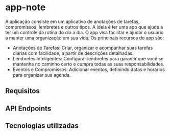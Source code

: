 # app-note
A aplicação consiste em um aplicativo de anotações de tarefas, compromissos, lembretes e outros tipos. A ideia é ter uma app que ajude a ter um controle da rotina do dia a dia.
O app visa facilitar e ajudar o usuário a manter uma organização em sua vida. Os principais recursos do app são:
  - Anotações de Tarefas: Criar, organizar e acompanhar suas tarefas diárias com facilidade, a partir de descrições detalhadas.
  - Lembretes Inteligentes: Configurar lembretes para garantir que você se mantenha no caminho certo e cumpra todas as suas responsabilidades.
  - Eventos e Compromissos: Adicionar eventos, definindo datas e horários para organizar sua agenda.
## Requisitos
## API Endpoints
## Tecnologias utilizadas
